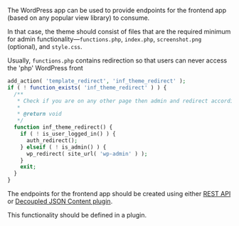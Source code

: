 The WordPress app can be used to provide endpoints for the frontend app (based on any popular view library) to consume.

In that case, the theme should consist of files that are the required minimum for admin functionality—`functions.php`, `index.php`, `screenshot.png` (optional), and `style.css`.

Usually, `functions.php` contains redirection so that users can never access the 'php' WordPress front

```php
add_action( 'template_redirect', 'inf_theme_redirect' );
if ( ! function_exists( 'inf_theme_redirect' ) ) {
  /**
   * Check if you are on any other page then admin and redirect accordingly.
   *
   * @return void
   */
  function inf_theme_redirect() {
    if ( ! is_user_logged_in() ) {
      auth_redirect();
    } elseif ( ! is_admin() ) {
      wp_redirect( site_url( 'wp-admin' ) );
    }
    exit;
  }
}
```

The endpoints for the frontend app should be created using either [REST API](https://developer.wordpress.org/rest-api/) or [Decoupled JSON Content plugin](https://github.com/infinum/decoupled-json-content).

This functionality should be defined in a plugin.
